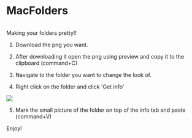 # MacFolders
<p align="center">
  <img src="">
</p>


Making your folders pretty!!

1) Download the png you want.

2) After downloading it open the png using preview and copy it to the clipboard (command+C)

3) Navigate to the folder you want to change the look of. 

4) Right click on the folder and click 'Get info'

<img src="https://cdn.igeeksblog.com/wp-content/uploads/2016/03/Click-Get-Info-in-Folder-on-Mac.jpg">
</p>

5) Mark the small picture of the folder on top of the info tab and paste (command+V)

Enjoy!
